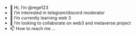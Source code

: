 - 👋 Hi, I’m @rege123
- 👀 I’m interested in telegram/discord moderator 
- 🌱 I’m currently learning web 3
- 💞️ I’m looking to collaborate on web3 and metaverse project
- 📫 How to reach me ...

<!---
rege123/rege123 is a ✨ special ✨ repository because its `README.md` (this file) appears on your GitHub profile.
You can click the Preview link to take a look at your changes.
--->
